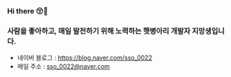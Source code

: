 ### Hi there 😚💛

### 사람을 좋아하고,  매일 발전하기 위해 노력하는 햇병아리 개발자 지망생입니다.



* 네이버 블로그 : https://blog.naver.com/sso_0022
* 메일 주소 : sso_0022@naver.com
